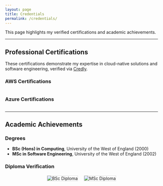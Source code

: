 ```yaml
---
layout: page
title: Credentials
permalink: /credentials/
---
```


This page highlights my verified certifications and academic achievements.

---

## Professional Certifications
These certifications demonstrate my expertise in cloud-native solutions and software engineering, verified via [Credly](https://www.credly.com/users/elen-van-engelen-maslova).

### AWS Certifications
<div style="display: flex; flex-wrap: wrap; gap: 20px;">
  <!-- Placeholder for AWS Certifications -->
  <div data-iframe-width="150" data-iframe-height="270" data-share-badge-id="c03a7d0d-8128-43b4-930a-db5f239f2f2c" data-share-badge-host="https://www.credly.com"></div>
  <div data-iframe-width="150" data-iframe-height="270" data-share-badge-id="21f8c5b1-a5f6-4e35-829f-306aee08e920" data-share-badge-host="https://www.credly.com"></div>
  <div data-iframe-width="150" data-iframe-height="270" data-share-badge-id="a633445b-507c-42ad-bf5d-8284af80c1c7" data-share-badge-host="https://www.credly.com"></div>
  <div data-iframe-width="150" data-iframe-height="270" data-share-badge-id="09b4aa6f-f2cb-4a42-9bde-35da6cef248f" data-share-badge-host="https://www.credly.com"></div>
</div>
<script type="text/javascript" async src="//cdn.credly.com/assets/utilities/embed.js"></script>

### Azure Certifications
<div style="display: flex; flex-wrap: wrap; gap: 20px;">
  <!-- Azure Certifications -->
  <div data-iframe-width="150" data-iframe-height="270" data-share-badge-id="5ae18e92-b259-4c50-a006-6f954ebd65df" data-share-badge-host="https://www.credly.com"></div>
  <div data-iframe-width="150" data-iframe-height="270" data-share-badge-id="azure-architect-badge-id" data-share-badge-host="https://www.credly.com"></div>
</div>
<script type="text/javascript" async src="//cdn.credly.com/assets/utilities/embed.js"></script>

---

## Academic Achievements
### Degrees
- **BSc (Hons) in Computing**, University of the West of England (2000)
- **MSc in Software Engineering**, University of the West of England (2002)

### Diploma Verification
<div style="display: flex; justify-content: center; gap: 20px; margin: 20px 0;">
  <img src="{{ '/assets/images/batchlor.png' | relative_url }}" alt="BSc Diploma" style="max-width: 400px; height: auto; border: 1px solid #ddd;">
  <img src="{{ '/assets/images/master.png' | relative_url }}" alt="MSc Diploma" style="max-width: 400px; height: auto; border: 1px solid #ddd;">
</div>


